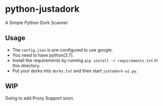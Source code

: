 # python-justadork
A Simple Python Dork Scanner

## Usage
- The `config.json` is pre-configured to use google.
- You need to have python(3.7).
- Install the requirements by running `pip install -r requirements.txt` in this directory.
- Put your dorks into `dorks.txt` and then start `justadork-ui.py`.

## WIP
Going to add Proxy Support soon.
